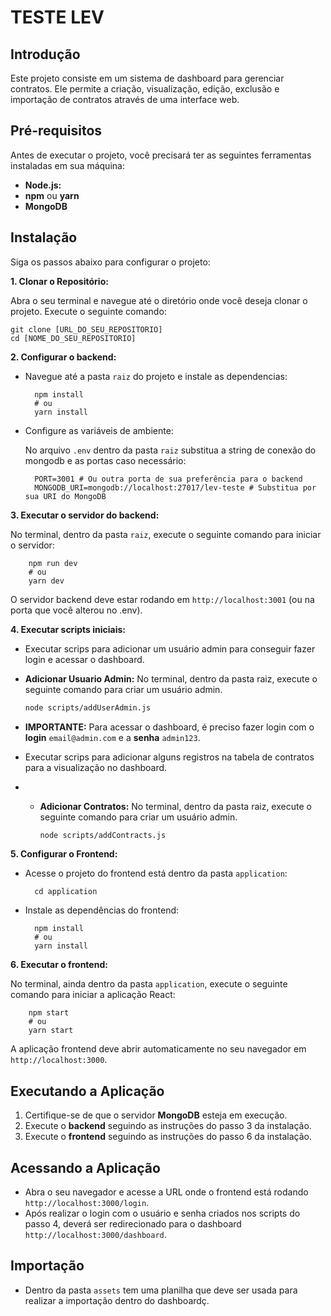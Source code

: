 # TESTE LEV

## Introdução

Este projeto consiste em um sistema de dashboard para gerenciar contratos. Ele permite a criação, visualização, edição, exclusão e importação de contratos através de uma interface web.

## Pré-requisitos

Antes de executar o projeto, você precisará ter as seguintes ferramentas instaladas em sua máquina:

* **Node.js:**
* **npm** ou **yarn**
* **MongoDB**

## Instalação

Siga os passos abaixo para configurar o projeto:

**1. Clonar o Repositório:**

Abra o seu terminal e navegue até o diretório onde você deseja clonar o projeto. Execute o seguinte comando:

    git clone [URL_DO_SEU_REPOSITORIO]
    cd [NOME_DO_SEU_REPOSITORIO]

**2. Configurar o backend:**

* Navegue até a pasta `raiz` do projeto e instale as dependencias:

        npm install
        # ou
        yarn install

* Configure as variáveis de ambiente:

    No arquivo `.env` dentro da pasta `raiz` substitua a string de conexão do mongodb e as portas caso necessário:

        PORT=3001 # Ou outra porta de sua preferência para o backend
        MONGODB_URI=mongodb://localhost:27017/lev-teste # Substitua por sua URI do MongoDB

**3. Executar o servidor do backend:**

No terminal, dentro da pasta `raiz`, execute o seguinte comando para iniciar o servidor:

        npm run dev
        # ou
        yarn dev

O servidor backend deve estar rodando em `http://localhost:3001` (ou na porta que você alterou no .env).

**4. Executar scripts iniciais:**

* Executar scrips para adicionar um usuário admin para conseguir fazer login e acessar o dashboard.

* **Adicionar Usuario Admin:** No terminal, dentro da pasta raiz, execute o seguinte comando para criar um usuário admin.

    ```bash
    node scripts/addUserAdmin.js
    ```
* **IMPORTANTE:** Para acessar o dashboard, é preciso fazer login com o **login** `email@admin.com` e a **senha** `admin123`.

* Executar scrips para adicionar alguns registros na tabela de contratos para a visualização no dashboard.

* * **Adicionar Contratos:** No terminal, dentro da pasta raiz, execute o seguinte comando para criar um usuário admin.

    ```bash
    node scripts/addContracts.js
    ```

**5. Configurar o Frontend:**

* Acesse o projeto do frontend está dentro da pasta `application`:

        cd application

* Instale as dependências do frontend:

        npm install
        # ou
        yarn install

**6. Executar o frontend:**

No terminal, ainda dentro da pasta `application`, execute o seguinte comando para iniciar a aplicação React:

        npm start
        # ou
        yarn start

A aplicação frontend deve abrir automaticamente no seu navegador em `http://localhost:3000`.

## Executando a Aplicação

1.  Certifique-se de que o servidor **MongoDB** esteja em execução.
2.  Execute o **backend** seguindo as instruções do passo 3 da instalação.
3.  Execute o **frontend** seguindo as instruções do passo 6 da instalação.

## Acessando a Aplicação

* Abra o seu navegador e acesse a URL onde o frontend está rodando `http://localhost:3000/login`.
* Após realizar o login com o usuário e senha criados nos scripts do passo 4, deverá ser redirecionado para o dashboard `http://localhost:3000/dashboard`.

## Importação

* Dentro da pasta `assets` tem uma planilha que deve ser usada para realizar a importação dentro do dashboardç.

